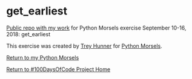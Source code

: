 # get_earliest
[Public repo with my work](https://github.com/mUtterberg/python_morsels/tree/master/get_earliest/) for Python Morsels exercise September 10-16, 2018: get_earliest

This exercise was created by [Trey Hunner](https://treyhunner.com/) for [Python Morsels](https://try.pythonmorsels.com/).

[Return to my Python Morsels](https://mutterberg.github.io/python_morsels)

[Return to #100DaysOfCode Project Home](https://mutterberg.github.io)
